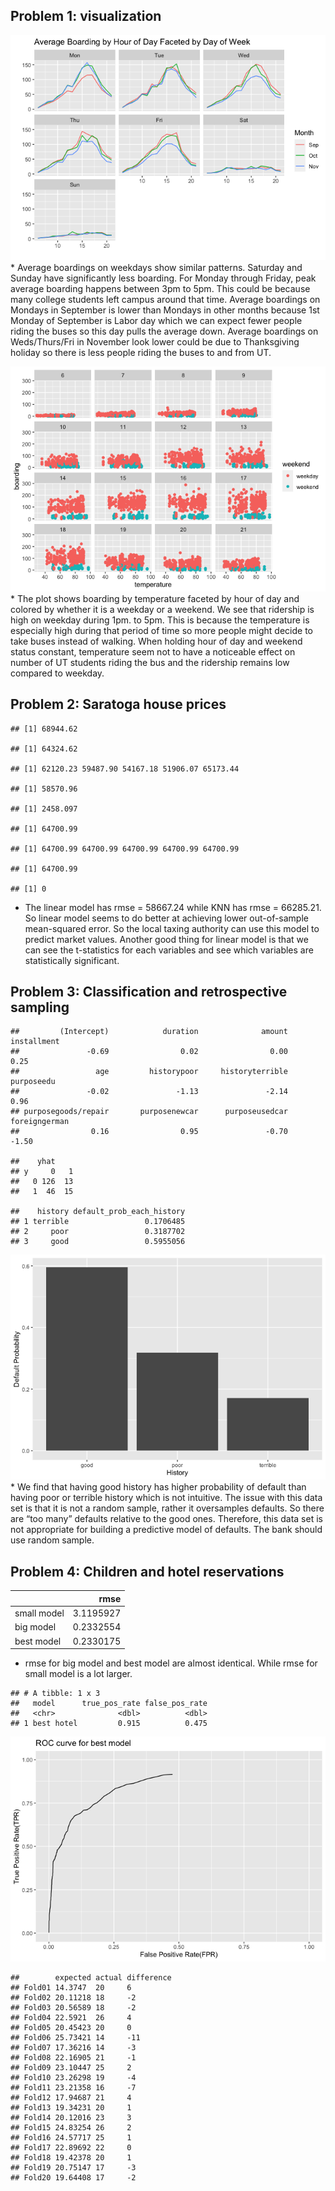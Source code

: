## Problem 1: visualization

![](HW2_files/figure-markdown_github/unnamed-chunk-1-1.png) \* Average
boardings on weekdays show similar patterns. Saturday and Sunday have
significantly less boarding. For Monday through Friday, peak average
boarding happens between 3pm to 5pm. This could be because many college
students left campus around that time. Average boardings on Mondays in
September is lower than Mondays in other months because 1st Monday of
September is Labor day which we can expect fewer people riding the buses
so this day pulls the average down. Average boardings on Weds/Thurs/Fri
in November look lower could be due to Thanksgiving holiday so there is
less people riding the buses to and from UT.

![](HW2_files/figure-markdown_github/unnamed-chunk-2-1.png) \* The plot
shows boarding by temperature faceted by hour of day and colored by
whether it is a weekday or a weekend. We see that ridership is high on
weekday during 1pm. to 5pm. This is because the temperature is
especially high during that period of time so more people might decide
to take buses instead of walking. When holding hour of day and weekend
status constant, temperature seem not to have a noticeable effect on
number of UT students riding the bus and the ridership remains low
compared to weekday.

## Problem 2: Saratoga house prices

    ## [1] 68944.62

    ## [1] 64324.62

    ## [1] 62120.23 59487.90 54167.18 51906.07 65173.44

    ## [1] 58570.96

    ## [1] 2458.097

    ## [1] 64700.99

    ## [1] 64700.99 64700.99 64700.99 64700.99 64700.99

    ## [1] 64700.99

    ## [1] 0

-   The linear model has rmse = 58667.24 while KNN has rmse = 66285.21.
    So linear model seems to do better at achieving lower out-of-sample
    mean-squared error. So the local taxing authority can use this model
    to predict market values. Another good thing for linear model is
    that we can see the t-statistics for each variables and see which
    variables are statistically significant.

## Problem 3: Classification and retrospective sampling

    ##         (Intercept)            duration              amount         installment 
    ##               -0.69                0.02                0.00                0.25 
    ##                 age         historypoor     historyterrible          purposeedu 
    ##               -0.02               -1.13               -2.14                0.96 
    ## purposegoods/repair       purposenewcar      purposeusedcar       foreigngerman 
    ##                0.16                0.95               -0.70               -1.50

    ##    yhat
    ## y     0   1
    ##   0 126  13
    ##   1  46  15

    ##    history default_prob_each_history
    ## 1 terrible                 0.1706485
    ## 2     poor                 0.3187702
    ## 3     good                 0.5955056

![](HW2_files/figure-markdown_github/unnamed-chunk-9-1.png) \* We find
that having good history has higher probability of default than having
poor or terrible history which is not intuitive. The issue with this
data set is that it is not a random sample, rather it oversamples
defaults. So there are “too many” defaults relative to the good ones.
Therefore, this data set is not appropriate for building a predictive
model of defaults. The bank should use random sample.

## Problem 4: Children and hotel reservations

|             |      rmse |
|:------------|----------:|
| small model | 3.1195927 |
| big model   | 0.2332554 |
| best model  | 0.2330175 |

-   rmse for big model and best model are almost identical. While rmse
    for small model is a lot larger.

<!-- -->

    ## # A tibble: 1 x 3
    ##   model      true_pos_rate false_pos_rate
    ##   <chr>              <dbl>          <dbl>
    ## 1 best hotel         0.915          0.475

![](HW2_files/figure-markdown_github/unnamed-chunk-14-1.png)

    ##        expected actual difference
    ## Fold01 14.3747  20     6         
    ## Fold02 20.11218 18     -2        
    ## Fold03 20.56589 18     -2        
    ## Fold04 22.5921  26     4         
    ## Fold05 20.45423 20     0         
    ## Fold06 25.73421 14     -11       
    ## Fold07 17.36216 14     -3        
    ## Fold08 22.16905 21     -1        
    ## Fold09 23.10447 25     2         
    ## Fold10 23.26298 19     -4        
    ## Fold11 23.21358 16     -7        
    ## Fold12 17.94687 21     4         
    ## Fold13 19.34231 20     1         
    ## Fold14 20.12016 23     3         
    ## Fold15 24.83254 26     2         
    ## Fold16 24.57717 25     1         
    ## Fold17 22.89692 22     0         
    ## Fold18 19.42378 20     1         
    ## Fold19 20.75147 17     -3        
    ## Fold20 19.64408 17     -2
